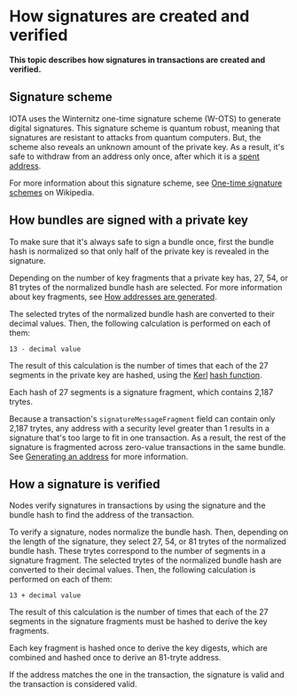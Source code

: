 # How signatures are created and verified

**This topic describes how signatures in transactions are created and verified.**

## Signature scheme

IOTA uses the Winternitz one-time signature scheme (W-OTS) to generate digital signatures. This signature scheme is quantum robust, meaning that signatures are resistant to attacks from quantum computers. But, the scheme also reveals an unknown amount of the private key. As a result, it's safe to withdraw from an address only once, after which it is a [spent address](../references/glossary.md#spent-address).

For more information about this signature scheme, see [One-time signature schemes](https://en.wikipedia.org/wiki/Hash-based_cryptography#One-time_signature_schemes) on Wikipedia.

## How bundles are signed with a private key

To make sure that it's always safe to sign a bundle once, first the bundle hash is normalized so that only half of the private key is revealed in the signature.

Depending on the number of key fragments that a private key has, 27, 54, or 81 trytes of the normalized bundle hash are selected. For more information about key fragments, see [How addresses are generated](../cryptography/addresses.md).

The selected trytes of the normalized bundle hash are converted to their decimal values. Then, the following calculation is performed on each of them:

```
13 - decimal value
```

The result of this calculation is the number of times that each of the 27 segments in the private key are hashed, using the [Kerl](https://github.com/iotaledger/kerl) [hash function](https://en.wikipedia.org/wiki/Hash_function).

Each hash of 27 segments is a signature fragment, which contains 2,187 trytes.

Because a transaction's `signatureMessageFragment` field can contain only 2,187 trytes, any address with a security level greater than 1 results in a signature that's too large to fit in one transaction. As a result, the rest of the signature is fragmented across zero-value transactions in the same bundle. See [Generating an address](../clients/generating-an-address.md) for more information.

## How a signature is verified

Nodes verify signatures in transactions by using the signature and the bundle hash to find the address of the transaction.

To verify a signature, nodes normalize the bundle hash. Then, depending on the length of the signature, they select 27, 54, or 81 trytes of the normalized bundle hash. These trytes correspond to the number of segments in a signature fragment. The selected trytes of the normalized bundle hash are converted to their decimal values. Then, the following calculation is performed on each of them:

```
13 + decimal value
```

The result of this calculation is the number of times that each of the 27 segments in the signature fragments must be hashed to derive the key fragments.

Each key fragment is hashed once to derive the key digests, which are combined and hashed once to derive an 81-tryte address.

If the address matches the one in the transaction, the signature is valid and the transaction is considered valid.


